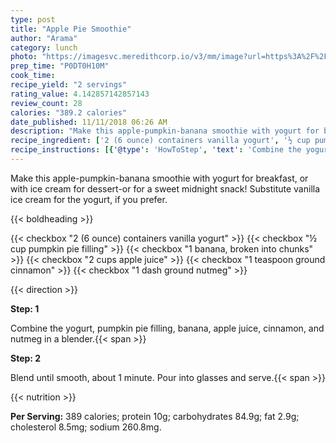```yaml
---
type: post
title: "Apple Pie Smoothie"
author: "Arama"
category: lunch
photo: "https://imagesvc.meredithcorp.io/v3/mm/image?url=https%3A%2F%2Fimages.media-allrecipes.com%2Fuserphotos%2F895697.jpg"
prep_time: "P0DT0H10M"
cook_time: 
recipe_yield: "2 servings"
rating_value: 4.142857142857143
review_count: 28
calories: "389.2 calories"
date_published: 11/11/2018 06:26 AM
description: "Make this apple-pumpkin-banana smoothie with yogurt for breakfast, or with ice cream for dessert-or for a sweet midnight snack! Substitute vanilla ice cream for the yogurt, if you prefer."
recipe_ingredient: ['2 (6 ounce) containers vanilla yogurt', '½ cup pumpkin pie filling', '1 banana, broken into chunks', '2 cups apple juice', '1 teaspoon ground cinnamon', '1 dash ground nutmeg']
recipe_instructions: [{'@type': 'HowToStep', 'text': 'Combine the yogurt, pumpkin pie filling, banana, apple juice, cinnamon, and nutmeg in a blender.\n'}, {'@type': 'HowToStep', 'text': 'Blend until smooth, about 1 minute. Pour into glasses and serve.\n'}]
---
```


Make this apple-pumpkin-banana smoothie with yogurt for breakfast, or with ice cream for dessert-or for a sweet midnight snack! Substitute vanilla ice cream for the yogurt, if you prefer. 

{{< boldheading >}}

{{< checkbox "2 (6 ounce) containers vanilla yogurt" >}}
{{< checkbox "½ cup pumpkin pie filling" >}}
{{< checkbox "1  banana, broken into chunks" >}}
{{< checkbox "2 cups apple juice" >}}
{{< checkbox "1 teaspoon ground cinnamon" >}}
{{< checkbox "1 dash ground nutmeg" >}}


{{< direction >}}

**Step: 1**

Combine the yogurt, pumpkin pie filling, banana, apple juice, cinnamon, and nutmeg in a blender.{{< span >}}

**Step: 2**

Blend until smooth, about 1 minute. Pour into glasses and serve.{{< span >}}

{{< nutrition >}}

**Per Serving:** 389 calories; protein 10g; carbohydrates 84.9g; fat 2.9g; cholesterol 8.5mg; sodium 260.8mg.